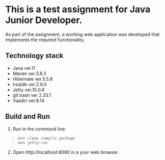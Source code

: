 # This is a test assignment for Java Junior Developer.
As part of the assignment, a working web application was developed that implements the required functionality.

## Technology stack

* Java ver.11
* Maven ver.3.6.3
* Hibernate ver.5.5.8
* hsqldb ver.2.6.0
* Jetty ver.10.0.6
* git bash ver 2.33.1
* Vaadin ver.8.14

## Build and Run

1. Run in the command line:

> ```
> mvn clean compile package  
> mvn jetty:run  
> ```

2. Open http://localhost:8080 in a your web browser.
